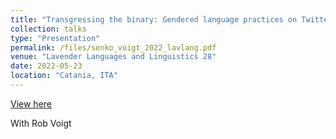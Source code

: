 ```yaml
---
title: "Transgressing the binary: Gendered language practices on Twitter."
collection: talks
type: "Presentation"
permalink: /files/senko_voigt_2022_lavlang.pdf
venue: "Lavender Languages and Linguistics 28"
date: 2022-05-23
location: "Catania, ITA"
---
```


[View here](cmsenko.github.io/files/senko_voigt_2022_lavlang.pdf)

With Rob Voigt
